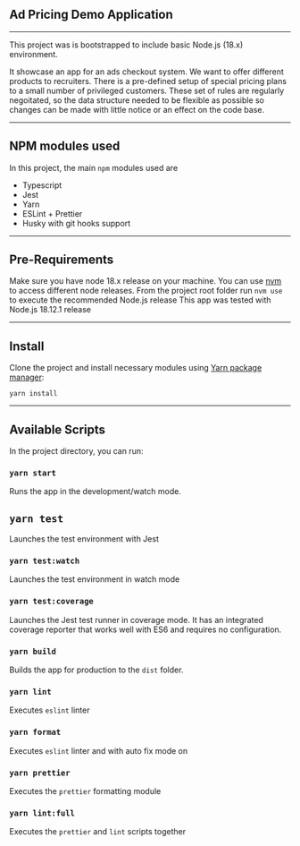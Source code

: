 ## Ad Pricing Demo Application

---

This project was is bootstrapped to include basic Node.js (18.x) environment.

It showcase an app for an ads checkout system. We want to offer different products to recruiters. There is a pre-defined
setup of special pricing plans to a small number of privileged customers. These set of rules are regularly negoitated, so
the data structure needed to be flexible as possible so changes can be made with little notice or an effect on the code base.

---

## NPM modules used

In this project, the main `npm` modules used are

- Typescript
- Jest
- Yarn
- ESLint + Prettier
- Husky with git hooks support

---

## Pre-Requirements

Make sure you have node 18.x release on your machine. You can use [nvm](https://github.com/nvm-sh/nvm) to access different node releases. From the project root folder run `nvm use` to execute the recommended Node.js release
This app was tested with Node.js 18.12.1 release

---

## Install

Clone the project and install necessary modules using [Yarn package manager](https://classic.yarnpkg.com/en/docs/install):

```
yarn install
```

---

## Available Scripts

In the project directory, you can run:

### `yarn start`

Runs the app in the development/watch mode.

## `yarn test`

Launches the test environment with Jest

### `yarn test:watch`

Launches the test environment in watch mode

### `yarn test:coverage`

Launches the Jest test runner in coverage mode. It has an integrated coverage reporter that works well with ES6 and requires no configuration.

### `yarn build`

Builds the app for production to the `dist` folder.

### `yarn lint`

Executes `eslint` linter

### `yarn format`

Executes `eslint` linter and with auto fix mode on

### `yarn prettier`

Executes the `prettier` formatting module

### `yarn lint:full`

Executes the `prettier` and `lint` scripts together
